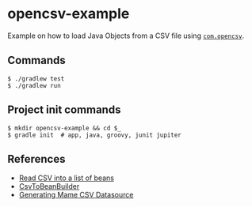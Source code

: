 # opencsv-example

Example on how to load Java Objects from a CSV file using 
[`com.opencsv`](http://opencsv.sourceforge.net/).

## Commands

```
$ ./gradlew test
$ ./gradlew run
```

## Project init commands

```
$ mkdir opencsv-example && cd $_
$ gradle init  # app, java, groovy, junit jupiter
```

## References

* [Read CSV into a list of beans](http://opencsv.sourceforge.net/#reading_into_beans)
* [CsvToBeanBuilder](http://opencsv.sourceforge.net/apidocs/com/opencsv/bean/CsvToBeanBuilder.html)
* [Generating Mame CSV Datasource](https://github.com/radavis/mame-db)
